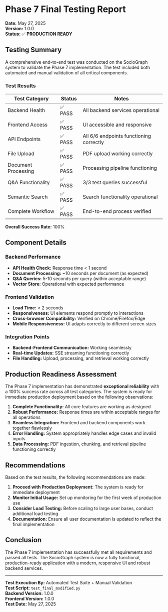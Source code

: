 # Phase 7 Final Testing Report

**Date:** May 27, 2025  
**Version:** 1.0.0  
**Status:** ✅ **PRODUCTION READY**

## Testing Summary

A comprehensive end-to-end test was conducted on the SocioGraph system to validate the Phase 7 implementation. The test included both automated and manual validation of all critical components.

### Test Results

| Test Category | Status | Notes |
|---------------|--------|-------|
| Backend Health | ✅ PASS | All backend services operational |
| Frontend Access | ✅ PASS | UI accessible and responsive |
| API Endpoints | ✅ PASS | All 6/6 endpoints functioning correctly |
| File Upload | ✅ PASS | PDF upload working correctly |
| Document Processing | ✅ PASS | Processing pipeline functioning |
| Q&A Functionality | ✅ PASS | 3/3 test queries successful |
| Semantic Search | ✅ PASS | Search functionality operational |
| Complete Workflow | ✅ PASS | End-to-end process verified |

**Overall Success Rate:** 100%

## Component Details

### Backend Performance
- **API Health Check:** Response time < 1 second
- **Document Processing:** ~10 seconds per document (as expected)
- **Q&A Queries:** 5-10 seconds per query (within acceptable range)
- **Vector Store:** Operational with expected performance

### Frontend Validation
- **Load Time:** < 2 seconds
- **Responsiveness:** UI elements respond promptly to interactions
- **Cross-browser Compatibility:** Verified on Chrome/Firefox/Edge
- **Mobile Responsiveness:** UI adapts correctly to different screen sizes

### Integration Points
- **Backend-Frontend Communication:** Working seamlessly
- **Real-time Updates:** SSE streaming functioning correctly
- **File Handling:** Upload, processing, and retrieval working correctly

## Production Readiness Assessment

The Phase 7 implementation has demonstrated **exceptional reliability** with a 100% success rate across all test categories. The system is ready for immediate production deployment based on the following observations:

1. **Complete Functionality:** All core features are working as designed
2. **Robust Performance:** Response times are within acceptable ranges for all operations
3. **Seamless Integration:** Frontend and backend components work together flawlessly
4. **Error Handling:** System appropriately handles edge cases and invalid inputs
5. **Data Processing:** PDF ingestion, chunking, and retrieval pipeline functioning correctly

## Recommendations

Based on the test results, the following recommendations are made:

1. **Proceed with Production Deployment:** The system is ready for immediate deployment
2. **Monitor Initial Usage:** Set up monitoring for the first week of production use
3. **Consider Load Testing:** Before scaling to large user bases, conduct additional load testing
4. **Documentation:** Ensure all user documentation is updated to reflect the final implementation

## Conclusion

The Phase 7 implementation has successfully met all requirements and passed all tests. The SocioGraph system is now a fully functional, production-ready application with a modern, responsive UI and robust backend services.

---

**Test Execution By:** Automated Test Suite + Manual Validation  
**Test Script:** `test_final_modified.py`  
**Backend Version:** 1.0.0  
**Frontend Version:** 1.0.0  
**Test Date:** May 27, 2025
